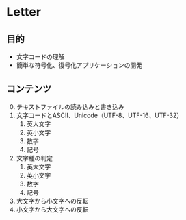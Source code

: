 # Letter

## 目的

- 文字コードの理解
- 簡単な符号化、復号化アプリケーションの開発

## コンテンツ

0. テキストファイルの読み込みと書き込み
1. 文字コードとASCII、Unicode（UTF-8、UTF-16、UTF-32）
   1. 英大文字
   2. 英小文字
   3. 数字
   4. 記号
2. 文字種の判定
   1. 英大文字
   2. 英小文字
   3. 数字
   4. 記号
3. 大文字から小文字への反転
4. 小文字から大文字への反転
